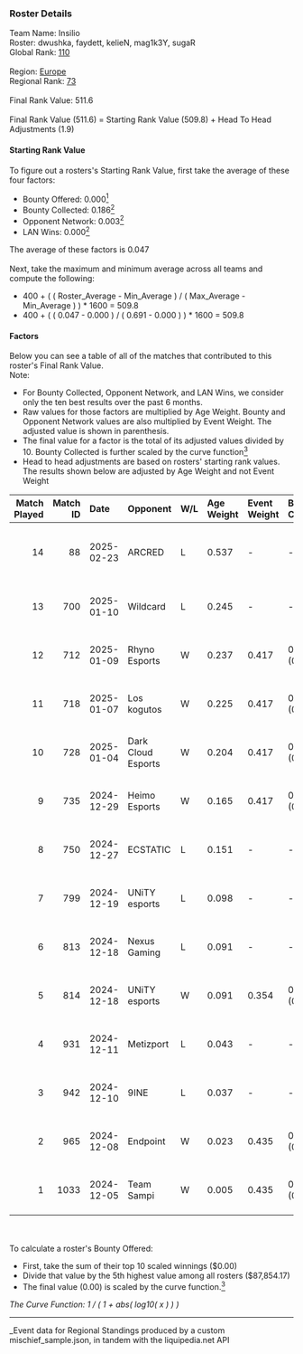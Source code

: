 ### Roster Details<br />
Team Name: Insilio<br />
Roster: dwushka, faydett, kelieN, mag1k3Y, sugaR<br />
Global Rank: [110](../../standings_global_2025_06_02.md)<br />
<br />
Region: [Europe]( ../../standings_europe_2025_06_02.md)<br />
Regional Rank: [73]( ../../standings_europe_2025_06_02.md)<br />
<br />
Final Rank Value:  511.6<br />
<br />
Final Rank Value (511.6) = Starting Rank Value (509.8) + Head To Head Adjustments (1.9)<br />

#### Starting Rank Value<br />
To figure out a rosters's Starting Rank Value, first take the average of these four factors:<br />
- Bounty Offered: 0.000[<sup>1</sup>](#table2)
- Bounty Collected: 0.186[<sup>2</sup>](#table1)
- Opponent Network: 0.003[<sup>2</sup>](#table1)
- LAN Wins: 0.000[<sup>2</sup>](#table1)

The average of these factors is 0.047<br />
<br />
Next, take the maximum and minimum average across all teams and compute the following:<br />
- 400 + ( ( Roster_Average - Min_Average ) / ( Max_Average - Min_Average ) ) * 1600 = 509.8
- 400 + ( ( 0.047 - 0.000 ) / ( 0.691 - 0.000 ) ) * 1600 = 509.8


#### Factors<br />
Below you can see a table of all of the matches that contributed to this roster's Final Rank Value.<br />
Note:<br />

- For Bounty Collected, Opponent Network, and LAN Wins, we consider only the ten best results over the past 6 months.
- Raw values for those factors are multiplied by Age Weight. Bounty and Opponent Network values are also multiplied by Event Weight. The adjusted value is shown in parenthesis.
- The final value for a factor is the total of its adjusted values divided by 10. Bounty Collected is further scaled by the curve function[<sup>3</sup>](#curveFunction)
- Head to head adjustments are based on rosters' starting rank values. The results shown below are adjusted by Age Weight and not Event Weight
<span id="table1"></span><br />


| Match Played | Match ID | Date       | Opponent           | W/L | Age Weight | Event Weight | Bounty Collected | Opponent Network | LAN Wins  | H2H Adj. | Roster                                        |
| -: | -: | :- | :- | :- | :- | :- | :- | :- | :- | -: | :- |
|           14 |       88 | 2025-02-23 | ARCRED             | L   | 0.537      | -            | -                | -                | -         |    -8.48 | dwushka, faydett, kelieN, mag1k3Y, sugaR      |
|           13 |      700 | 2025-01-10 | Wildcard           | L   | 0.245      | -            | -                | -                | -         |    -0.22 | dwushka, faydett, kelieN, mo0N, sugaR         |
|           12 |      712 | 2025-01-09 | Rhyno Esports      | W   | 0.237      | 0.417        | 0.000 (0.000)    | 0.105 (0.010)    | 0 (0.000) |     2.63 | faydett, kelieN, mo0N, Pumpkin66, sugaR       |
|           11 |      718 | 2025-01-07 | Los kogutos        | W   | 0.225      | 0.417        | 0.000 (0.000)    | 0.038 (0.004)    | 0 (0.000) |     2.46 | faydett, kelieN, mo0N, Pumpkin66, sugaR       |
|           10 |      728 | 2025-01-04 | Dark Cloud Esports | W   | 0.204      | 0.417        | 0.001 (0.000)    | 0.158 (0.013)    | 0 (0.000) |     4.42 | faydett, kelieN, mo0N, Pumpkin66, sugaR       |
|            9 |      735 | 2024-12-29 | Heimo Esports      | W   | 0.165      | 0.417        | 0.005 (0.000)    | 0.035 (0.002)    | 0 (0.000) |     3.76 | faydett, kelieN, mo0N, Pumpkin66, sugaR       |
|            8 |      750 | 2024-12-27 | ECSTATIC           | L   | 0.151      | -            | -                | -                | -         |    -0.96 | faydett, kelieN, mo0N, Pumpkin66, sugaR       |
|            7 |      799 | 2024-12-19 | UNiTY esports      | L   | 0.098      | -            | -                | -                | -         |    -2.01 | faydett, iDISBALANCE, kelieN, sugaR, yiksrezo |
|            6 |      813 | 2024-12-18 | Nexus Gaming       | L   | 0.091      | -            | -                | -                | -         |    -0.65 | faydett, iDISBALANCE, kelieN, sugaR, yiksrezo |
|            5 |      814 | 2024-12-18 | UNiTY esports      | W   | 0.091      | 0.354        | 0.000 (0.000)    | 0.092 (0.003)    | 0 (0.000) |     1.01 | faydett, iDISBALANCE, kelieN, sugaR, yiksrezo |
|            4 |      931 | 2024-12-11 | Metizport          | L   | 0.043      | -            | -                | -                | -         |    -0.32 | faydett, FpSSS, kelieN, Pipw, sugaR           |
|            3 |      942 | 2024-12-10 | 9INE               | L   | 0.037      | -            | -                | -                | -         |    -0.21 | faydett, FpSSS, kelieN, Pipw, sugaR           |
|            2 |      965 | 2024-12-08 | Endpoint           | W   | 0.023      | 0.435        | 0.000 (0.000)    | 0.014 (0.000)    | 0 (0.000) |     0.36 | faydett, FpSSS, kelieN, Pipw, sugaR           |
|            1 |     1033 | 2024-12-05 | Team Sampi         | W   | 0.005      | 0.435        | 0.000 (0.000)    | 0.000 (0.000)    | 0 (0.000) |     0.06 | faydett, FpSSS, kelieN, Pipw, sugaR           |

<br />
<span id="table2"></span><br />
To calculate a roster's Bounty Offered:<br />

- First, take the sum of their top 10 scaled winnings ($0.00)
- Divide that value by the 5th highest value among all rosters ($87,854.17)
- The final value (0.00) is scaled by the curve function.[<sup>3</sup>](#curveFunction)

<span id="curveFunction"></span>_The Curve Function: 1 / ( 1 + abs( log10( x ) ) )_<br />

---
_Event data for Regional Standings produced by a custom mischief_sample.json, in tandem with the liquipedia.net API<br />
